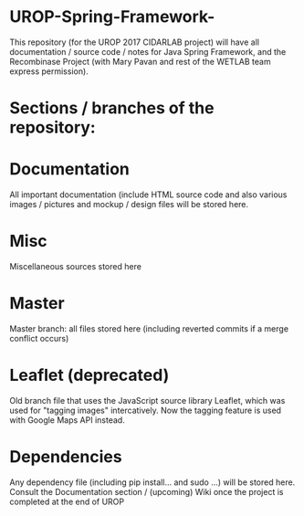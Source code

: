 # UROP-Spring-Framework-
This repository (for the UROP 2017 CIDARLAB project) will have all documentation / source code / notes for Java Spring Framework, and the Recombinase Project (with Mary Pavan and rest of the WETLAB team express permission). 

# Sections / branches of the repository: 
# Documentation 
All important documentation (include HTML source code and also various images / pictures and mockup / design files will be stored here. 
# Misc 
Miscellaneous sources stored here 
# Master
Master branch: all files stored here (including reverted commits if a merge conflict occurs) 
# Leaflet (deprecated) 
Old branch file that uses the JavaScript source library Leaflet, which was used for "tagging images" intercatively. 
Now the tagging feature is used with Google Maps API instead. 
# Dependencies 
Any dependency file (including pip install... and sudo ...) will be stored here. 
Consult the Documentation section / (upcoming) Wiki once the project is completed at the end of UROP 

